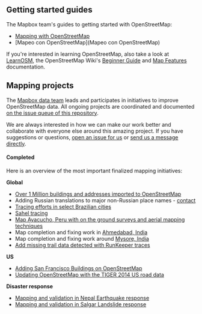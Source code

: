 ## Getting started guides

The Mapbox team's guides to getting started with OpenStreetMap:

- [Mapping with OpenStreetMap](https://github.com/mapbox/mapping/wiki/Mapping-with-OpenStreetMap)
- [Mapeo con OpenStreetMap](Mapeo con OpenStreetMap)

If you're interested in learning OpenStreetMap, also take a look at [LearnOSM](http://learnosm.org), the OpenStreetMap Wiki's  [Beginner Guide](http://wiki.openstreetmap.org/wiki/Beginners%27_Guide) and [Map Features](http://wiki.openstreetmap.org/wiki/Map_Features) documentation.

## Mapping projects

The [Mapbox data team](http://wiki.openstreetmap.org/wiki/Mapbox#Mapbox_Data_Team) leads and participates in initiatives to improve OpenStreetMap data. All ongoing projects are coordinated and documented [on the issue queue of this repository](https://github.com/mapbox/mapping/issues).

We are always interested in how we can make our work better and collaborate with everyone else around this amazing project. If you have suggestions or questions, [open an issue for us](https://github.com/mapbox/mapping/issues) or [send us a message directly](http://wiki.openstreetmap.org/wiki/Mapbox#Mapbox_Data_Team).

#### Completed

Here is an overview of the most important finalized mapping initiatives:

**Global**
- [Over 1 Million buildings and addresses imported to OpenStreetMap](https://www.mapbox.com/blog/nyc-buildings-openstreetmap/)
- Adding Russian translations to major non-Russian place names - [contact](https://www.openstreetmap.org/user/andygol)
- [Tracing efforts in select Brazilian cities](https://www.mapbox.com/blog/osm-contributors-surge/)
- [Sahel tracing](https://www.mapbox.com/blog/tracing-openstreetmap-sahel/)
- [Map Ayacucho, Peru with on the ground surveys and aerial mapping techniques](http://tasks.openstreetmap.us/job/23)
- Map completion and fixing work in [Ahmedabad, India](http://www.openstreetmap.org/#map=12/23.0142/72.6062)
- Map completion and fixing work around [Mysore, India](http://www.openstreetmap.org/#map=13/12.3096/76.6613)
- [Add missing trail data detected with RunKeeper traces](https://www.mapbox.com/blog/updating-map-runkeeper/)

**US**
- [Adding San Francisco Buildings on OpenStreetMap](https://www.mapbox.com/blog/san-francisco-buildings/)
- [Updating OpenStreetMap with the TIGER 2014 US road data](https://github.com/mapbox/mapping/issues/100)

**Disaster response**
- [Mapping and validation in Nepal Earthquake response](http://wiki.openstreetmap.org/wiki/2015_Nepal_earthquake)
- [Mapping and validation in Salgar Landslide response](https://github.com/mapbox/mapping/issues/99)